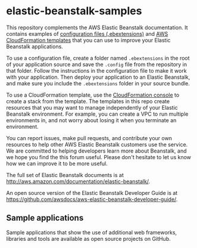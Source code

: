 # elastic-beanstalk-samples
This repository complements the AWS Elastic Beanstalk documentation.
It contains examples of [configuration files (.ebextensions)](https://github.com/awslabs/elastic-beanstalk-samples/tree/master/configuration-files) and [AWS CloudFormation templates](https://github.com/awslabs/elastic-beanstalk-samples/tree/master/configuration-files) that you can use to improve your Elastic Beanstalk applications.

To use a configuration file, create a folder named `.ebextensions` in the root of your application source and save the `.config` file from the repository in that folder. Follow the instructions in the configuration file to make it work with your application. Then deploy your application to an Elastic Beanstalk, and make sure you include the `.ebextensions` folder in your source bundle.

To use a CloudFormation template, use the [CloudFormation console](https://console.aws.amazon.com/cloudformation/home) to create a stack from the template. The templates in this repo create resources that you may want to manage independently of your Elastic Beanstalk environment. For example, you can create a VPC to run multiple environments in, and not worry about losing it when you terminate an environment.

You can report issues, make pull requests, and contribute your own resources to help other AWS Elastic Beanstalk customers use the service. We are committed to helping developers learn more about Beanstalk, and we hope you find the this forum useful. Please don't hesitate to let us know how we can improve it to be more useful.

The full set of Elastic Beanstalk documents is at http://aws.amazon.com/documentation/elastic-beanstalk/.

An open source version of the Elastic Beanstalk Developer Guide is at https://github.com/awsdocs/aws-elastic-beanstalk-developer-guide/.

## Sample applications
Sample applications that show the use of additional web frameworks, libraries and tools are available as open source projects on GitHub.
